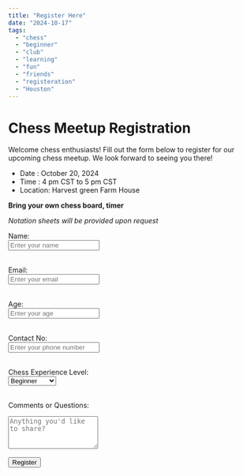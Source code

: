 ```yaml
---
title: "Register Here"
date: "2024-10-17" 
tags:
  - "chess"
  - "beginner"
  - "club"
  - "learning"
  - "fun"
  - "friends"
  - "registeration"
  - "Houston"
---
```


# Chess Meetup Registration

Welcome chess enthusiasts! Fill out the form below to register for our upcoming chess meetup. We look forward to seeing you there!

- Date : October 20, 2024
- Time  : 4 pm CST to 5 pm CST
- Location: Harvest green Farm House

**Bring your own chess board, timer** 

*Notation sheets will be provided upon request*

<form action="https://formspree.io/f/mbljjwer" method="POST">
  <label for="name">Name:</label><br>
  <input type="text" id="name" name="name" placeholder="Enter your name" required><br><br>

  <label for="email">Email:</label><br>
  <input type="email" id="email" name="email" placeholder="Enter your email" required><br><br>

  <label for="age">Age:</label><br>
  <input type="number" id="age" name="age" placeholder="Enter your age" required><br><br>

  <label for="contact">Contact No:</label><br>
  <input type="number" id="contact" name="age" placeholder="Enter your phone number" required><br><br>

  <label for="experience">Chess Experience Level:</label><br>
  <select id="experience" name="experience" required>
    <option value="beginner">Beginner</option>
    <option value="intermediate">Intermediate</option>
    <option value="advanced">Advanced</option>
  </select><br><br>

  <label for="comments">Comments or Questions:</label><br>
  <textarea id="comments" name="comments" placeholder="Anything you'd like to share?" rows="4"></textarea><br><br>

  <input type="submit" value="Register">
</form>
